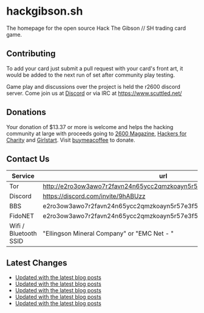 # hackgibson.sh
The homepage for the open source Hack The Gibson // SH trading card game.


## Contributing

To add your card just submit a pull request with your card's front art, it would be added to the next run of set after community play testing.

Game play and discussions over the project is held the r2600 discord server. Come join us at [Discord](https://discord.com/invite/9hABUzz) or via IRC at https://www.scuttled.net/


## Donations

Your donation of $13.37 or more is welcome and helps the hacking community at large with proceeds going to [2600 Magazine](https://2600.com/), [Hackers for Charity](https://hackersforcharity.org) and [Girlstart](https://girlstart.org).  Visit [buymeacoffee](https://www.buymeacoffee.com/hackgibson.sh) to donate.


## Contact Us

Service | url
-|-
Tor | http://e2ro3ow3awo7r2favn24n65ycc2qmzkoayn5r57e3f56nvjwdcgg32ad.onion
Discord | https://discord.com/invite/9hABUzz
BBS | e2ro3ow3awo7r2favn24n65ycc2qmzkoayn5r57e3f56nvjwdcgg32ad.onion:23
FidoNET | e2ro3ow3awo7r2favn24n65ycc2qmzkoayn5r57e3f56nvjwdcgg32ad.onion:24554
Wifi / Bluetooth SSID | "Ellingson Mineral Company" or "EMC Net - <fidonet address>"

## Latest Changes
<!-- BLOG-POST-LIST:START -->
- [Updated with the latest blog posts](https://github.com/DFW2600/hackgibson.sh/commit/2d15dbe9e7a0f2d781e9b3f578afa8f5c34b566c)
- [Updated with the latest blog posts](https://github.com/DFW2600/hackgibson.sh/commit/9773d926a0997f35b8e615feecb97202c879a671)
- [Updated with the latest blog posts](https://github.com/DFW2600/hackgibson.sh/commit/5d07f987072a6137987b0e94fd73c8fa9dd59113)
- [Updated with the latest blog posts](https://github.com/DFW2600/hackgibson.sh/commit/ffa1428d4ecc9bf312a7bb9bc7a18f22af3c5392)
- [Updated with the latest blog posts](https://github.com/DFW2600/hackgibson.sh/commit/1938cff68b22af9b9c7065d898d0d21e92feabbf)
<!-- BLOG-POST-LIST:END -->

